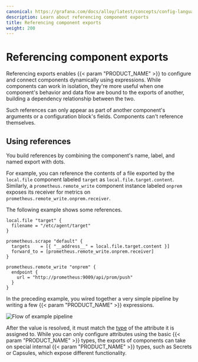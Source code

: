 ```yaml
---
canonical: https://grafana.com/docs/alloy/latest/concepts/config-language/expressions/referencing_exports/
description: Learn about referencing component exports
title: Referencing component exports
weight: 200
---
```


# Referencing component exports

Referencing exports enables {{< param "PRODUCT_NAME" >}} to configure and connect components dynamically using expressions.
While components can work in isolation, they're more useful when one component's behavior and data flow are bound to the exports of another, building a dependency relationship between the two.

Such references can only appear as part of another component's arguments or a configuration block's fields.
Components can't reference themselves.

## Using references

You build references by combining the component's name, label, and named export with dots.

For example, you can reference the contents of a file exported by the `local.file` component labeled `target` as `local.file.target.content`.
Similarly, a `prometheus.remote_write` component instance labeled `onprem` exposes its receiver for metrics on `prometheus.remote_write.onprem.receiver`.

The following example shows some references.

```alloy
local.file "target" {
  filename = "/etc/agent/target"
}

prometheus.scrape "default" {
  targets    = [{ "__address__" = local.file.target.content }]
  forward_to = [prometheus.remote_write.onprem.receiver]
}

prometheus.remote_write "onprem" {
  endpoint {
    url = "http://prometheus:9009/api/prom/push"
  }
}
```

In the preceding example, you wired together a very simple pipeline by writing a few {{< param "PRODUCT_NAME" >}} expressions.

![Flow of example pipeline](/media/docs/agent/flow_referencing_exports_diagram.svg)

After the value is resolved, it must match the [type][] of the attribute it is assigned to.
While you can only configure attributes using the basic {{< param "PRODUCT_NAME" >}} types,
the exports of components can take on special internal {{< param "PRODUCT_NAME" >}} types, such as Secrets or Capsules, which expose different functionality.

[type]: ../types_and_values/
